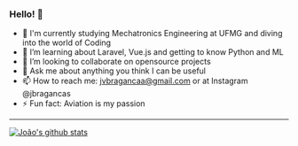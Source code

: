 ### Hello! 👋

- 🔭 I'm currently studying Mechatronics Engineering at UFMG and diving into the world of Coding
- 🌱 I’m learning about Laravel, Vue.js and getting to know Python and ML
- 👯 I’m looking to collaborate on opensource projects
- 💬 Ask me about anything you think I can be useful
- 📫 How to reach me: jvbragancaa@gmail.com or at Instagram @jbragancas
- ⚡ Fun fact: Aviation is my passion

_________________

[![João's github stats](https://github-readme-stats.vercel.app/api?username=jvbraganca&show_icons=true&theme=tokyonight)](https://github.com/anuraghazra/github-readme-stats)

